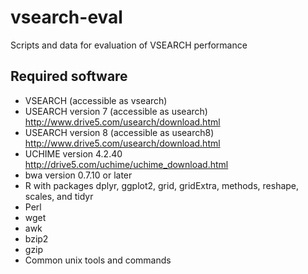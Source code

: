 # vsearch-eval
Scripts and data for evaluation of VSEARCH performance

## Required software

* VSEARCH (accessible as vsearch)
* USEARCH version 7 (accessible as usearch) http://www.drive5.com/usearch/download.html
* USEARCH version 8 (accessible as usearch8) http://www.drive5.com/usearch/download.html
* UCHIME version 4.2.40 http://drive5.com/uchime/uchime_download.html
* bwa version 0.7.10 or later
* R with packages dplyr, ggplot2, grid, gridExtra, methods, reshape, scales, and tidyr
* Perl
* wget
* awk
* bzip2
* gzip
* Common unix tools and commands
